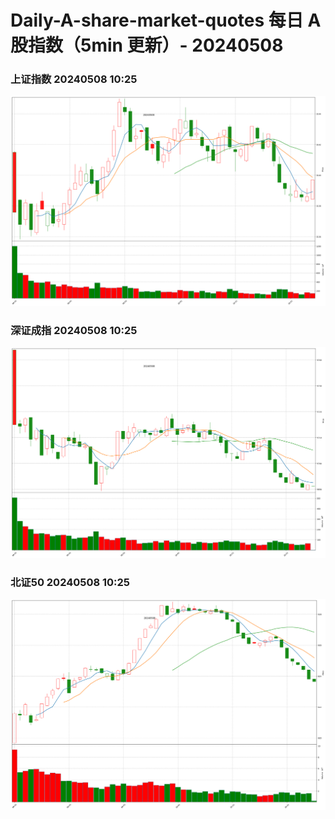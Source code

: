 
# Daily-A-share-market-quotes 每日 A 股指数（5min 更新）- 20240508

### 上证指数 20240508 10:25
![](./fig/2024/5/20240508-sh000001.png)

### 深证成指 20240508 10:25
![](./fig/2024/5/20240508-sz399001.png)

### 北证50 20240508 10:25
![](./fig/2024/5/20240508-bj899050.png)
